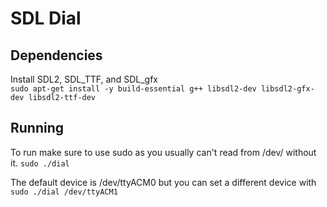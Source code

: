 # SDL Dial

## Dependencies

Install SDL2, SDL\_TTF, and SDL\_gfx <br />
`sudo apt-get install -y build-essential g++ libsdl2-dev libsdl2-gfx-dev libsdl2-ttf-dev`

## Running
To run make sure to use sudo as you usually can't read from /dev/ without it. `sudo ./dial`

The default device is /dev/ttyACM0 but you can set a different device with `sudo ./dial /dev/ttyACM1`
